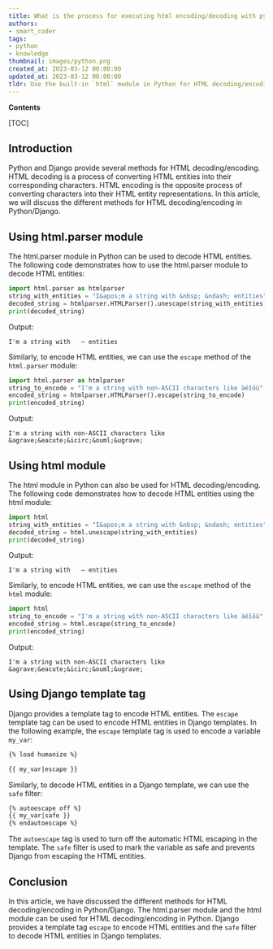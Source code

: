```yaml
---
title: What is the process for executing html encoding/decoding with python/django?
authors:
- smart_coder
tags:
- python
- knowledge
thumbnail: images/python.png
created_at: 2023-03-12 00:00:00
updated_at: 2023-03-12 00:00:00
tldr: Use the built-in `html` module in Python for HTML decoding/encoding `import html; encoded\_string = html.escape(unencoded\_string)` and `decoded\_string = html.unescape(encoded\_string)`. For Django, use the `django.utils.html` module `import django.utils.html; encoded\_string = django.utils.html.escape(unencoded\_string)` and `decoded\_string = django.utils.html.unescape(encoded\_string)`.
---
```


**Contents**

[TOC]

## Introduction

Python and Django provide several methods for HTML decoding/encoding. HTML decoding is a process of converting HTML entities into their corresponding characters. HTML encoding is the opposite process of converting characters into their HTML entity representations. In this article, we will discuss the different methods for HTML decoding/encoding in Python/Django.

## Using html.parser module

The html.parser module in Python can be used to decode HTML entities. The following code demonstrates how to use the html.parser module to decode HTML entities:

```python
import html.parser as htmlparser
string_with_entities = "I&apos;m a string with &nbsp; &ndash; entities"
decoded_string = htmlparser.HTMLParser().unescape(string_with_entities)
print(decoded_string)
```

Output:
```
I'm a string with   – entities
```

Similarly, to encode HTML entities, we can use the `escape` method of the `html.parser` module:

```python
import html.parser as htmlparser
string_to_encode = "I'm a string with non-ASCII characters like àéîöù"
encoded_string = htmlparser.HTMLParser().escape(string_to_encode)
print(encoded_string)
```

Output:
```
I'm a string with non-ASCII characters like &agrave;&eacute;&icirc;&ouml;&ugrave;
```

## Using html module

The html module in Python can also be used for HTML decoding/encoding. The following code demonstrates how to decode HTML entities using the html module:

```python
import html
string_with_entities = "I&apos;m a string with &nbsp; &ndash; entities"
decoded_string = html.unescape(string_with_entities)
print(decoded_string)
```

Output:
```
I'm a string with   – entities
```

Similarly, to encode HTML entities, we can use the `escape` method of the `html` module:

```python
import html
string_to_encode = "I'm a string with non-ASCII characters like àéîöù"
encoded_string = html.escape(string_to_encode)
print(encoded_string)
```

Output:
```
I'm a string with non-ASCII characters like &agrave;&eacute;&icirc;&ouml;&ugrave;
```

## Using Django template tag

Django provides a template tag to encode HTML entities. The `escape` template tag can be used to encode HTML entities in Django templates. In the following example, the `escape` template tag is used to encode a variable `my_var`:

```html
{% load humanize %}

{{ my_var|escape }}
```

Similarly, to decode HTML entities in a Django template, we can use the `safe` filter:

```html
{% autoescape off %}
{{ my_var|safe }}
{% endautoescape %}
```

The `autoescape` tag is used to turn off the automatic HTML escaping in the template. The `safe` filter is used to mark the variable as safe and prevents Django from escaping the HTML entities.

## Conclusion

In this article, we have discussed the different methods for HTML decoding/encoding in Python/Django. The html.parser module and the html module can be used for HTML decoding/encoding in Python. Django provides a template tag `escape` to encode HTML entities and the `safe` filter to decode HTML entities in Django templates.
